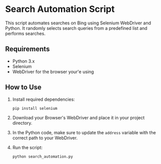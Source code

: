 # Search Automation Script

This script automates searches on Bing using Selenium WebDriver and Python. It randomly selects search queries from a predefined list and performs searches.

## Requirements

- Python 3.x
- Selenium
- WebDriver for the browser your'e using

## How to Use

1. Install required dependencies: 
    ```bash
    pip install selenium
    ```

2. Download your Browser's WebDriver and place it in your project directory.

3. In the Python code, make sure to update the `address` variable with the correct path to your WebDriver.

4. Run the script:
    ```bash
    python search_automation.py
    ```


